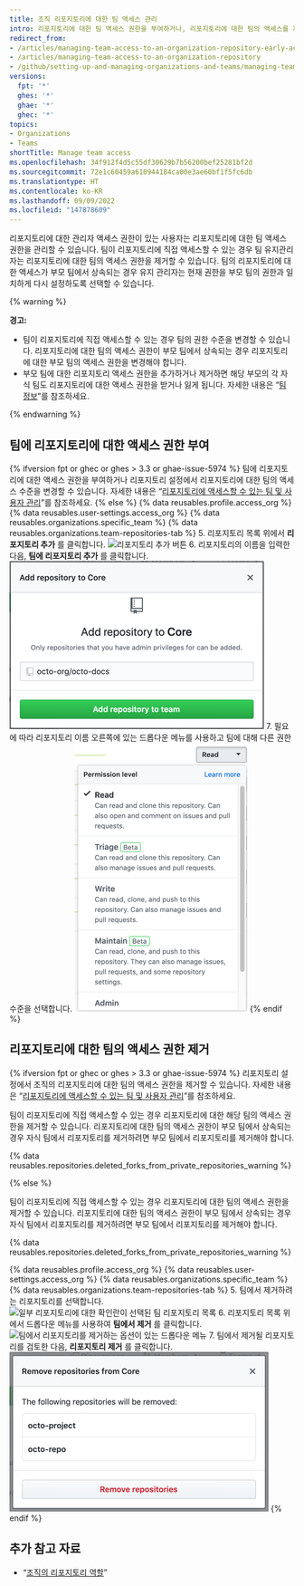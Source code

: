 ```yaml
---
title: 조직 리포지토리에 대한 팀 액세스 관리
intro: 리포지토리에 대한 팀 액세스 권한을 부여하거나, 리포지토리에 대한 팀의 액세스를 제거하거나, 리포지토리에 대한 팀의 권한 수준을 변경할 수 있습니다.
redirect_from:
- /articles/managing-team-access-to-an-organization-repository-early-access-program
- /articles/managing-team-access-to-an-organization-repository
- /github/setting-up-and-managing-organizations-and-teams/managing-team-access-to-an-organization-repository
versions:
  fpt: '*'
  ghes: '*'
  ghae: '*'
  ghec: '*'
topics:
- Organizations
- Teams
shortTitle: Manage team access
ms.openlocfilehash: 34f912f4d5c55df30629b7b56200bef25281bf2d
ms.sourcegitcommit: 72e1c60459a610944184ca00e3ae60bf1f5fc6db
ms.translationtype: HT
ms.contentlocale: ko-KR
ms.lasthandoff: 09/09/2022
ms.locfileid: "147878609"
---
```

리포지토리에 대한 관리자 액세스 권한이 있는 사용자는 리포지토리에 대한 팀 액세스 권한을 관리할 수 있습니다. 팀이 리포지토리에 직접 액세스할 수 있는 경우 팀 유지관리자는 리포지토리에 대한 팀의 액세스 권한을 제거할 수 있습니다. 팀의 리포지토리에 대한 액세스가 부모 팀에서 상속되는 경우 유지 관리자는 현재 권한을 부모 팀의 권한과 일치하게 다시 설정하도록 선택할 수 있습니다.

{% warning %}

**경고:**
- 팀이 리포지토리에 직접 액세스할 수 있는 경우 팀의 권한 수준을 변경할 수 있습니다. 리포지토리에 대한 팀의 액세스 권한이 부모 팀에서 상속되는 경우 리포지토리에 대한 부모 팀의 액세스 권한을 변경해야 합니다.
- 부모 팀에 대한 리포지토리 액세스 권한을 추가하거나 제거하면 해당 부모의 각 자식 팀도 리포지토리에 대한 액세스 권한을 받거나 잃게 됩니다. 자세한 내용은 “[팀 정보](/articles/about-teams)”를 참조하세요.

{% endwarning %}

## 팀에 리포지토리에 대한 액세스 권한 부여

{% ifversion fpt or ghec or ghes > 3.3 or ghae-issue-5974 %} 팀에 리포지토리에 대한 액세스 권한을 부여하거나 리포지토리 설정에서 리포지토리에 대한 팀의 액세스 수준을 변경할 수 있습니다. 자세한 내용은 “[리포지토리에 액세스할 수 있는 팀 및 사용자 관리](/repositories/managing-your-repositorys-settings-and-features/managing-repository-settings/managing-teams-and-people-with-access-to-your-repository#inviting-a-team-or-person)”를 참조하세요. {% else %} {% data reusables.profile.access_org %} {% data reusables.user-settings.access_org %} {% data reusables.organizations.specific_team %} {% data reusables.organizations.team-repositories-tab %}
5. 리포지토리 목록 위에서 **리포지토리 추가** 를 클릭합니다.
  ![리포지토리 추가 버튼](/assets/images/help/organizations/add-repositories-button.png)
6. 리포지토리의 이름을 입력한 다음, **팀에 리포지토리 추가** 를 클릭합니다.
  ![리포지토리 검색 필드](/assets/images/help/organizations/team-repositories-add.png)
7. 필요에 따라 리포지토리 이름 오른쪽에 있는 드롭다운 메뉴를 사용하고 팀에 대해 다른 권한 수준을 선택합니다.
  ![리포지토리 액세스 수준 드롭다운](/assets/images/help/organizations/team-repositories-change-permission-level.png) {% endif %}
## 리포지토리에 대한 팀의 액세스 권한 제거

{% ifversion fpt or ghec or ghes > 3.3 or ghae-issue-5974 %} 리포지토리 설정에서 조직의 리포지토리에 대한 팀의 액세스 권한을 제거할 수 있습니다. 자세한 내용은 “[리포지토리에 액세스할 수 있는 팀 및 사용자 관리](/repositories/managing-your-repositorys-settings-and-features/managing-repository-settings/managing-teams-and-people-with-access-to-your-repository#removing-access-for-a-team-or-person)”를 참조하세요.

팀이 리포지토리에 직접 액세스할 수 있는 경우 리포지토리에 대한 해당 팀의 액세스 권한을 제거할 수 있습니다. 리포지토리에 대한 팀의 액세스 권한이 부모 팀에서 상속되는 경우 자식 팀에서 리포지토리를 제거하려면 부모 팀에서 리포지토리를 제거해야 합니다.

{% data reusables.repositories.deleted_forks_from_private_repositories_warning %}

{% else %}

팀이 리포지토리에 직접 액세스할 수 있는 경우 리포지토리에 대한 팀의 액세스 권한을 제거할 수 있습니다. 리포지토리에 대한 팀의 액세스 권한이 부모 팀에서 상속되는 경우 자식 팀에서 리포지토리를 제거하려면 부모 팀에서 리포지토리를 제거해야 합니다.

{% data reusables.repositories.deleted_forks_from_private_repositories_warning %}

{% data reusables.profile.access_org %} {% data reusables.user-settings.access_org %} {% data reusables.organizations.specific_team %} {% data reusables.organizations.team-repositories-tab %}
5. 팀에서 제거하려는 리포지토리를 선택합니다.
  ![일부 리포지토리에 대한 확인란이 선택된 팀 리포지토리 목록](/assets/images/help/teams/select-team-repositories-bulk.png)
6. 리포지토리 목록 위에서 드롭다운 메뉴를 사용하여 **팀에서 제거** 를 클릭합니다.
  ![팀에서 리포지토리를 제거하는 옵션이 있는 드롭다운 메뉴](/assets/images/help/teams/remove-team-repo-dropdown.png)
7. 팀에서 제거될 리포지토리를 검토한 다음, **리포지토리 제거** 를 클릭합니다.
  ![팀이 더 이상 액세스할 수 없는 리포지토리 목록이 있는 모달 상자](/assets/images/help/teams/confirm-remove-team-repos.png) {% endif %}
## 추가 참고 자료

- “[조직의 리포지토리 역할](/organizations/managing-access-to-your-organizations-repositories/repository-roles-for-an-organization)”
